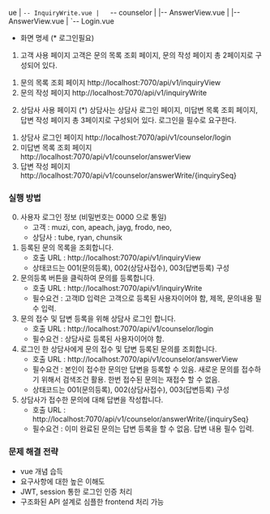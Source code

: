 ue
    |       `-- InquiryWrite.vue
    |   `-- counselor
    |       |-- AnswerView.vue
    |       |-- AnswerView.vue
    |       `-- Login.vue


* 화면 명세 (* 로그인필요)
1. 고객 사용 페이지
고객은 문의 목록 조회 페이지, 문의 작성 페이지 총 2페이지로 구성되어 있다.

1) 문의 목록 조회 페이지
http://localhost:7070/api/v1/inquiryView
2) 문의 작성 페이지
http://localhost:7070/api/v1/inquiryWrite

2. 상담사 사용 페이지 (*)
상담사는 상담사 로그인 페이지, 미답변 목록 조회 페이지, 답변 작성 페이지 총 3페이지로 구성되어 있다.
로그인을 필수로 요구한다.

1) 상담사 로그인 페이지
http://localhost:7070/api/v1/counselor/login
2) 미답변 목록 조회 페이지
http://localhost:7070/api/v1/counselor/answerView
3) 답변 작성 페이지
http://localhost:7070/api/v1/counselor/answerWrite/{inquirySeq}


### 실행 방법
0. 사용자 로그인 정보 (비밀번호는 0000 으로 통일)
    * 고객 : muzi, con, apeach, jayg, frodo, neo, 
    * 상담사 : tube, ryan, chunsik
1.  등록된 문의 목록을 조회합니다.
    * 호출 URL : http://localhost:7070/api/v1/inquiryView
    * 상태코드는 001(문의등록), 002(상담사접수), 003(답변등록) 구성
2.  문의등록 버튼을 클릭하여 문의를 등록합니다.
    * 호출 URL : http://localhost:7070/api/v1/inquiryWrite
    * 필수요건 : 고객ID 입력은 고객으로 등록된 사용자이어야 함, 제목, 문의내용 필수 입력.
3.  문의 접수 및 답변 등록을 위해 상담사 로그인 합니다.
    * 호출 URL : http://localhost:7070/api/v1/counselor/login
    * 필수요건 : 상담사로 등록된 사용자이어야 함.
4. 로그인 한 상담사에게 문의 접수 및 답변 등록된 문의를 조회합니다.
    * 호출 URL : http://localhost:7070/api/v1/counselor/answerView
    * 필수요건 : 본인이 접수한 문의만 답변을 등록할 수 있음.
               새로운 문의를 접수하기 위해서 검색조건 활용.
               한번 접수된 문의는 재접수 할 수 없음.
    * 상태코드는 001(문의등록), 002(상담사접수), 003(답변등록) 구성
5. 상담사가 접수한 문의에 대해 답변을 작성합니다.
    * 호출 URL : http://localhost:7070/api/v1/counselor/answerWrite/{inquirySeq}
    * 필수요건 : 이미 완료된 문의는 답변 등록을 할 수 없음.
               답변 내용 필수 입력.


### 문제 해결 전략
- vue 개념 습득
- 요구사항에 대한 높은 이해도
- JWT, session 통한 로그인 인증 처리
- 구조화된 API 설계로 심플한 frontend 처리 가능
